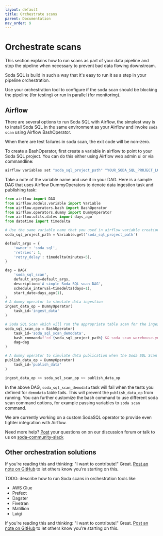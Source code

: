 ```yaml
---
layout: default
title: Orchestrate scans
parent: Documentation
nav_order: 9
---
```


# Orchestrate scans

This section explains how to run scans as part of your data pipeline and
stop the pipeline when necessary to prevent bad data flowing downstream.

Soda SQL is build in such a way that it's easy to run it as a step in your
pipeline orchestration.

Use your orchestration tool to configure if the soda scan should be blocking the pipeline
(for testing) or run in parallel (for monitoring).

## Airflow

There are several options to run Soda SQL with Airflow, the simplest way is to
install Soda SQL in the same environment as your Airflow and invoke `soda scan`
using Airflow BashOperator.

When there are test failures in soda scan, the exit code will be non-zero.

To create a BashOperator, first create a variable in airflow to point to your
Soda SQL project. You can do this either using Airflow web admin ui or via
commandline:

```bash
airflow variables set "soda_sql_project_path" "YOUR_SODA_SQL_PROJECT_LOCATION"
```

Take a note of the variable name and use it in your DAG. Here is a sample DAG
that uses Airflow DummyOperators to denote data ingestion task and publishing
task:

```python
from airflow import DAG
from airflow.models.variable import Variable
from airflow.operators.bash import BashOperator
from airflow.operators.dummy import DummyOperator
from airflow.utils.dates import days_ago
from datetime import timedelta

# Use the same variable name that you used in airflow variable creation
soda_sql_project_path = Variable.get('soda_sql_project_path')

default_args = {
    'owner': 'soda_sql',
    'retries': 1,
    'retry_delay': timedelta(minutes=5),
}

dag = DAG(
    'soda_sql_scan',
    default_args=default_args,
    description='A simple Soda SQL scan DAG',
    schedule_interval=timedelta(days=1),
    start_date=days_ago(1),
)
# A dummy operator to simulate data ingestion
ingest_data_op = DummyOperator(
    task_id='ingest_data'
)

# Soda SQL Scan which will run the appropriate table scan for the ingestion
soda_sql_scan_op = BashOperator(
    task_id='soda_sql_scan_demodata',
    bash_command=f'cd {soda_sql_project_path} && soda scan warehouse.yml tables/demodata.yml',
    dag=dag
)

# A dummy operator to simulate data publication when the Soda SQL Scan task is successful
publish_data_op = DummyOperator(
    task_id='publish_data'
)

ingest_data_op >> soda_sql_scan_op >> publish_data_op

```

In the above DAG, `soda_sql_scan_demodata` task will fail when the tests you
defined for `demodata` table fails. This will prevent the `publish_data_op` from
running. You can further customize the bash command to use different soda scan command
options, for example passing variables to `soda scan` command.

We are currently working on a custom SodaSQL operator to provide even tighter
integration with Airflow.

Need more help? [Post](https://github.com/sodadata/soda-sql/discussions/new?)
your questions on on our discussion forum or talk to us on
[soda-community-slack](https://soda-community.slack.com)

## Other orchestration solutions

If you're reading this and thinking: "I want to contribute!" Great.
[Post an note on GitHub](https://github.com/sodadata/soda-sql/discussions/new?title=Contributing%20Airflow) to let
others know you're starting on this.

TODO: describe how to run Soda scans in orchestration tools like

* AWS Glue
* Prefect
* Dagster
* Fivetran
* Matillion
* Luigi

If you're reading this and thinking: "I want to contribute!" Great.
[Post an note on GitHub](https://github.com/sodadata/soda-sql/discussions/new) to let others know
you're starting on this.
